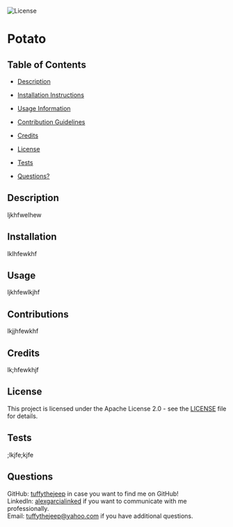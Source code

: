 
![License](https://img.shields.io/badge/License-Apache%202.0-blue.svg)

# Potato

## Table of Contents

- [Description](#my-description)

- [Installation Instructions](#my-installation)

- [Usage Information](#my-usage)

- [Contribution Guidelines](#my-contributions)

- [Credits](#my-credits)

- [License](#my-license)

- [Tests](#my-tests)

- [Questions?](#my-questions)

## Description <a name="my-description"></a>
ljkhfwelhew

## Installation <a name="my-installation"></a>
lklhfewkhf

## Usage <a name="my-usage"></a>
ljkhfewlkjhf

## Contributions <a name="my-contributions"></a>
lkjjhfewkhf

## Credits <a name="my-credits"></a>
lk;hfewkhjf

## License <a name="my-license"></a>
This project is licensed under the Apache License 2.0 - see the [LICENSE](LICENSE) file for details.

## Tests <a name="my-tests"></a>
;lkjfe;kjfe

## Questions <a name="my-questions"></a>
GitHub: <a href="https://github.com/tuffythejeep">tuffythejeep</a> in case you want to find me on GitHub! \
LinkedIn: <a href="https://www.linkedin.com/in/alexgarcialinked">alexgarcialinked</a> if you want to communicate with me professionally. \
Email: <a href="mailto:tuffythejeep@yahoo.com">tuffythejeep@yahoo.com</a> if you have additional questions.
    